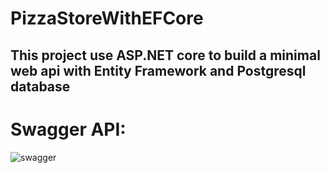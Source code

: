 # PizzaStoreWithEFCore

## This project use ASP.NET core to build a minimal web api with Entity Framework and Postgresql database

# Swagger API:
![swagger]("https://github.com/niubrandon/PizzaStoreWithEFCore/blob/main/public/swagger_pizza_store.png?raw=true")
